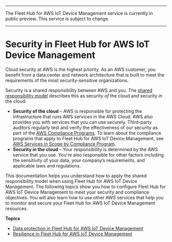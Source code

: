 --------

 The Fleet Hub for AWS IoT Device Management service is currently in public preview\. This service is subject to change\.

--------

# Security in Fleet Hub for AWS IoT Device Management<a name="aws-iot-monitor-security"></a>

Cloud security at AWS is the highest priority\. As an AWS customer, you benefit from a data center and network architecture that is built to meet the requirements of the most security\-sensitive organizations\.

Security is a shared responsibility between AWS and you\. The [shared responsibility model](http://aws.amazon.com/compliance/shared-responsibility-model/) describes this as security *of* the cloud and security *in* the cloud:
+ **Security of the cloud** – AWS is responsible for protecting the infrastructure that runs AWS services in the AWS Cloud\. AWS also provides you with services that you can use securely\. Third\-party auditors regularly test and verify the effectiveness of our security as part of the [AWS Compliance Programs](http://aws.amazon.com/compliance/programs/)\. To learn about the compliance programs that apply to Fleet Hub for AWS IoT Device Management, see [AWS Services in Scope by Compliance Program](http://aws.amazon.com/compliance/services-in-scope/)\.
+ **Security in the cloud** – Your responsibility is determined by the AWS service that you use\. You're also responsible for other factors including the sensitivity of your data, your company’s requirements, and applicable laws and regulations\. 

This documentation helps you understand how to apply the shared responsibility model when using Fleet Hub for AWS IoT Device Management\. The following topics show you how to configure Fleet Hub for AWS IoT Device Management to meet your security and compliance objectives\. You will also learn how to use other AWS services that help you to monitor and secure your Fleet Hub for AWS IoT Device Management resources\. 

**Topics**
+ [Data protection in Fleet Hub for AWS IoT Device Management](data-protection.md)
+ [Resilience in Fleet Hub for AWS IoT Device Management](disaster-recovery-resiliency.md)
